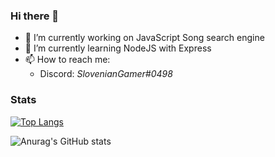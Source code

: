 ### Hi there 👋

- 🔭 I’m currently working on JavaScript Song search engine
- 🌱 I’m currently learning NodeJS with Express
- 📫 How to reach me: 
   - Discord: *SlovenianGamer#0498*
 
### Stats

[![Top Langs](https://github-readme-stats.vercel.app/api/top-langs/?username=RealSlovenianGamer&layout=compact)](https://github.com/anuraghazra/github-readme-stats)

![Anurag's GitHub stats](https://github-readme-stats.vercel.app/api?username=RealSlovenianGamer&show_icons=true&theme=radical&hide=prs,contribs)
